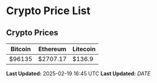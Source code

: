 # Crypto Price List

## Crypto Prices
| Bitcoin | Ethereum | Litecoin |
| ------- | -------- | -------- |
| $96135 | $2707.17 | $136.9 |
**Last Updated:** 2025-02-19 16:45 UTC
**Last Updated:** $DATE$
